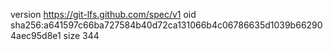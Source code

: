 version https://git-lfs.github.com/spec/v1
oid sha256:a641597c66ba727584b40d72ca131066b4c06786635d1039b662904aec95d8e1
size 344
